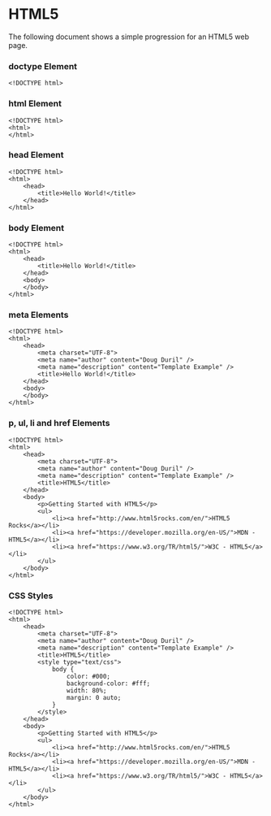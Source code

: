 # HTML5

The following document shows a simple progression for an HTML5 web page.

### doctype Element
	<!DOCTYPE html>

### html Element
	<!DOCTYPE html>
	<html>	
	</html>

### head Element
	<!DOCTYPE html>
	<html>
		<head>
			<title>Hello World!</title>
		</head>
	</html>

### body Element
	<!DOCTYPE html>
	<html>
		<head>
			<title>Hello World!</title>
		</head>
		<body>
		</body>
	</html>

### meta Elements
	<!DOCTYPE html>
	<html>
		<head>	
			<meta charset="UTF-8">
			<meta name="author" content="Doug Duril" />
			<meta name="description" content="Template Example" />
			<title>Hello World!</title>
		</head>
		<body>
		</body>
	</html>

### p, ul, li and href Elements
	<!DOCTYPE html>
	<html>
		<head>	
			<meta charset="UTF-8">
			<meta name="author" content="Doug Duril" />
			<meta name="description" content="Template Example" />
			<title>HTML5</title>
		</head>
		<body>
			<p>Getting Started with HTML5</p>
			<ul>
				<li><a href="http://www.html5rocks.com/en/">HTML5 Rocks</a></li>
				<li><a href="https://developer.mozilla.org/en-US/">MDN - HTML5</a></li>	
				<li><a href="https://www.w3.org/TR/html5/">W3C - HTML5</a></li>
			</ul>
		</body>
	</html>

### CSS Styles
	<!DOCTYPE html>
	<html>
		<head>	
			<meta charset="UTF-8">
			<meta name="author" content="Doug Duril" />
			<meta name="description" content="Template Example" />
			<title>HTML5</title>
			<style type="text/css">
				body {
					color: #000;
					background-color: #fff;
					width: 80%;
					margin: 0 auto;
				}
			</style>
		</head>
		<body>
			<p>Getting Started with HTML5</p>
			<ul>
				<li><a href="http://www.html5rocks.com/en/">HTML5 Rocks</a></li>
				<li><a href="https://developer.mozilla.org/en-US/">MDN - HTML5</a></li>	
				<li><a href="https://www.w3.org/TR/html5/">W3C - HTML5</a></li>
			</ul>
		</body>
	</html>

